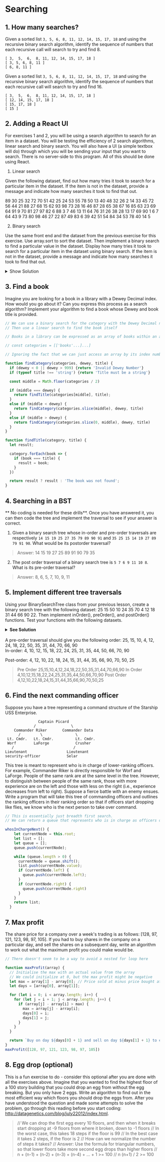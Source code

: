 # Searching

## 1. How many searches?
Given a sorted list `3, 5, 6, 8, 11, 12, 14, 15, 17, 18` and using the recursive binary search algorithm, identify the sequence of numbers that each recursive call will search to try and find 8.
```
[ 3,  5,  6,  8, 11, 12, 14, 15, 17, 18 ]
[ 3, 5, 6, 8, 11 ]
[ 6, 8, 11 ]
```

Given a sorted list `3, 5, 6, 8, 11, 12, 14, 15, 17, 18` and using the recursive binary search algorithm, identify the sequence of numbers that each recursive call will search to try and find 16.
```
[ 3,  5,  6,  8, 11, 12, 14, 15, 17, 18 ]
[ 12, 14, 15, 17, 18 ]
[ 15, 17, 18 ]
[ 15 ]
```

## 2. Adding a React UI
For exercises 1 and 2, you will be using a search algorithm to search for an item in a dataset. You will be testing the efficiency of 2 search algorithms, linear search and binary search. You will also have a UI (a simple textbox will do) through which you will be sending your input that you want to search. There is no server-side to this program. All of this should be done using React.

1) Linear search

Given the following dataset, find out how many tries it took to search for a particular item in the dataset. If the item is not in the dataset, provide a message and indicate how many searches it took to find that out.

89 30 25 32 72 70 51 42 25 24 53 55 78 50 13 40 48 32 26 2 14 33 45 72 56 44 21 88 27 68 15 62 93 98 73 28 16 46 87 28 65 38 67 16 85 63 23 69 64 91 9 70 81 27 97 82 6 88 3 7 46 13 11 64 76 31 26 38 28 13 17 69 90 1 6 7 64 43 9 73 80 98 46 27 22 87 49 83 6 39 42 51 54 84 34 53 78 40 14 5

2) Binary search

Use the same front end and the dataset from the previous exercise for this exercise. Use array.sort to sort the dataset. Then implement a binary search to find a particular value in the dataset. Display how many tries it took to search for a particular item in the dataset using binary search. If the item is not in the dataset, provide a message and indicate how many searches it took to find that out.

<details><summary>Show Solution</summary>

```js
import React from 'react';
import './App.css';

function App() {

  let binaryCounter = 0;

  function binarySearch(array, query) {
    binaryCounter++;
    const middle = Math.floor(array.length / 2);

    if (array[middle] === query) {
      let result = {
        found: true,
        count: binaryCounter,
      };
      binaryCounter = 0;
      return result;
    }
    else if (array.length === 1) {
      let result = {
        found: false,
        count: binaryCounter,
      }
      binaryCounter = 0;
      return result;
    }
    else if (array[middle] > query) {
      return binarySearch(array.slice(0, middle), query)
    }
    else if (array[middle] < query) {
      return binarySearch(array.slice(middle, array.length), query)
    }
  }

  let linearCounter = 0;

  function linearSearch(array, query) {
    for (let i = 0; i < array.length; i++) {
      linearCounter++;
      if (array[i] === query) {
        let result = {
          found: true,
          count: linearCounter,
        };
        linearCounter = 0;
        return result;
      }
    }
    let result = {
      found: false,
      count: linearCounter,
    }
    linearCounter = 0;
    return result;
  }

  function handleSubmit(e) {
    e.preventDefault();

    const dataset = e.target.dataset.value;
    const query = e.target.query.value;
    const result = document.getElementById('result');

    if (!dataset || !query) {
      result.innerText = 'Please provide a Dataset and Search Term';
      return;
    }

    const binaryCount = binarySearch(dataset.split(' ').sort(), query);
    const linearCount = linearSearch(dataset.split(' '), query);

    if (!binaryCount.found) {
      return result.innerText = `After ${binaryCount.count} binary searches \n and ${linearCount.count} linear searches, \n the search term was not found`;
    }

    return result.innerText = `It took ${binaryCount.count} steps with binary search \n and ${linearCount.count} steps with linear search`;

  }

  const formStyle = {
    'display': 'flex',
    'flexDirection': 'column',
    'width': '300px',
    'margin': '0 auto'
  }

  return (
    <div className="App">
      <h1>Linear vs Binary Search</h1>
      <p>How many steps does each take?</p>

      <form style={formStyle} onSubmit={handleSubmit}>

        <label htmlFor="dataset">Dataset to Search</label>
        <textarea id="dataset"></textarea>

        <label htmlFor="query">Search Term</label>
        <input type="text" id="query"></input>

        <br></br>

        <button>Submit</button>

      </form>

      <h2 id="result">

      </h2>

    </div>
  );
}

export default App;
```

</details>

## 3. Find a book
Imagine you are looking for a book in a library with a Dewey Decimal index. How would you go about it? Can you express this process as a search algorithm? Implement your algorithm to find a book whose Dewey and book title is provided.

```js
// We can use a binary search for the category with the Dewey Decimal number
// Then use a linear search to find the book itself

// Books in a library can be expressed as an array of books within an array of Dewey categories going from 0 to 999

// const categories = [['books'...]...]

// Ignoring the fact that we can just access an array by its index number...

function findCategory(categories, dewey, title) {
  if (dewey < 0 || dewey > 999) {return 'Invalid Dewey Number'}
  if (typeof title !== 'string') {return 'Title must be a string'}

  const middle = Math.floor(categories / 2) 

  if (middle === dewey) {
    return findTitle(categories[middle], title);
  }
  else if (middle < dewey) {
    return findCategory(categories.slice(middle), dewey, title)
  }
  else if (middle > dewey) {
    return findCategory(categories.slice(0, middle), dewey, title)
  }
}

function findTitle(category, title) {
  let result;

  category.forEach(book => {
    if (book === title) {
      result = book;
    }
  })

  return result ? result : 'The book was not found';
}

```

## 4. Searching in a BST
** No coding is needed for these drills**. Once you have answered it, you can then code the tree and implement the traversal to see if your answer is correct.

1) Given a binary search tree whose in-order and pre-order traversals are respectively `14 15 19 25 27 35 79 89 90 91` and `35 25 15 14 19 27 89 79 91 90`. What would be its postorder traversal?
> Answer: 14 15 19 27 25 89 91 90 79 35 

2) The post order traversal of a binary search tree is `5 7 6 9 11 10 8`. What is its pre-order traversal?
> Answer: 8, 6, 5, 7, 10, 9, 11

## 5. Implement different tree traversals
Using your BinarySearchTree class from your previous lesson, create a binary search tree with the following dataset: 25 15 50 10 24 35 70 4 12 18 31 44 66 90 22. Then implement inOrder(), preOrder(), and postOrder() functions. Test your functions with the following datasets.

<details><summary><b>See Solution</b></summary>

```js
  breadthFirstSearch() {
    let currentNode = this.root;
    let list = [];
    let queue = [];
    queue.push(currentNode);

    while (queue.length > 0) {
      currentNode = queue.shift();
      console.log(currentNode.value)
      list.push(currentNode.value);
      if (currentNode.left) {
        queue.push(currentNode.left);
      }
      if (currentNode.right) {
        queue.push(currentNode.right)
      }
    }
    return list;
  }
  breadthFirstSearchR(list = [], queue = []) {
    if (queue.length === 0) {
      return list;
    }
    let currentNode = queue.shift();
    list.push(currentNode.value)
    if (currentNode.left) {
      queue.push(currentNode.left);
    }
    if (currentNode.right) {
      queue.push(currentNode.right)
    }
    return this.breadthFirstSearchR(list, queue)
  }
  dfsInOrder() {
    return traverseInOrder(this.root, [])
  }
  dfsPreOrder() {
    return traversePreOrder(this.root, [])
  }
  dfsPostOrder() {
    return traversePostOrder(this.root, [])
  }
}

function traverseInOrder(node, list) {
  // console.log(node.value)
  if (node.left) {
    traverseInOrder(node.left, list);
  }
  list.push(node.value)
  if (node.right) {
    traverseInOrder(node.right, list)
  }
  return list;
}

function traversePreOrder(node, list) {
  // console.log(node.value)
  list.push(node.value)
  if (node.left) {
    traversePreOrder(node.left, list);
  }
  if (node.right) {
    traversePreOrder(node.right, list)
  }
  return list;
}

function traversePostOrder(node, list) {
  // console.log(node.value)
  if (node.left) {
    traversePostOrder(node.left, list);
  }
  if (node.right) {
    traversePostOrder(node.right, list)
  }
  list.push(node.value)
  return list;
}
```

</details>
<br>
A pre-order traversal should give you the following order: 25, 15, 10, 4, 12, 24, 18, 22, 50, 35, 31, 44, 70, 66, 90
<br>
In-order: 4, 10, 12, 15, 18, 22, 24, 25, 31, 35, 44, 50, 66, 70, 90

Post-order: 4, 12, 10, 22, 18, 24, 15, 31, 44, 35, 66, 90, 70, 50, 25

> Pre Order 25,15,10,4,12,24,18,22,50,35,31,44,70,66,90
In Order 4,10,12,15,18,22,24,25,31,35,44,50,66,70,90
Post Order 4,12,10,22,18,24,15,31,44,35,66,90,70,50,25

## 6. Find the next commanding officer
Suppose you have a tree representing a command structure of the Starship USS Enterprise.

```
               Captain Picard
             /                \
    Commander Riker       Commander Data
      /         \               \
 Lt. Cmdr.   Lt. Cmdr.          Lt. Cmdr.
 Worf        LaForge            Crusher
   /                           /
Lieutenant                  Lieutenant
security-officer            Selar
```

This tree is meant to represent who is in charge of lower-ranking officers. For example, Commander Riker is directly responsible for Worf and LaForge. People of the same rank are at the same level in the tree. However, to distinguish between people of the same rank, those with more experience are on the left and those with less on the right (i.e., experience decreases from left to right). Suppose a fierce battle with an enemy ensues. Write a program that will take this tree of commanding officers and outlines the ranking officers in their ranking order so that if officers start dropping like flies, we know who is the next person to take over command.

```js
// This is essentially just breadth first search. 
// We can return a queue that represents who is in charge as officers dequeue

whosInChargeNext() {
    let currentNode = this.root;
    let list = [];
    let queue = [];
    queue.push(currentNode);

    while (queue.length > 0) {
      currentNode = queue.shift();
      list.push(currentNode.value);
      if (currentNode.left) {
        queue.push(currentNode.left);
      }
      if (currentNode.right) {
        queue.push(currentNode.right)
      }
    }
    return list;
  }
```

## 7. Max profit
The share price for a company over a week's trading is as follows: [128, 97, 121, 123, 98, 97, 105]. If you had to buy shares in the company on a particular day, and sell the shares on a subsequent day, write an algorithm to work out what the maximum profit you could make would be.

```js
// There doesn't seem to be a way to avoid a nested for loop here

function maxProfit(array) {
  // Initialise the max with an actual value from the array
  // We could initialize at 0, but the max profit might be negative
  let max = array[1] - array[0]; // Price sold at minus price bought at
  let days = [array[0], array[1]];

  for (let i = 0; i < array.length; i++) {
    for (let j = i + 1; j < array.length; j++) {
      if (array[j] - array[i] > max) {
        max = array[j] - array[i];
        days[0] = i;
        days[1] = j;
      }
    }
  }

  return `Buy on day ${days[0] + 1} and sell on day ${days[1] + 1} to earn ${max} profit`
}
maxProfit([128, 97, 121, 123, 98, 97, 105])
```

## 8. Egg drop (optional)
This is a fun exercise to do - consider this optional after you are done with all the exercises above. Imagine that you wanted to find the highest floor of a 100 story building that you could drop an egg from without the egg breaking. But you only have 2 eggs. Write an algorithm to find out in the most efficient way which floors you should drop the eggs from. After you have understood the question and made some attempts to solve the problem, go through this reading before you start coding: http://datagenetics.com/blog/july22012/index.html.


>// We can drop the first egg every 10 floors, and then when it breaks start dropping at -9 floors from where it broken, down to -1 floors
// In the worst case, this takes 18 steps if the floor is 99
// In the best case it takes 2 steps, if the floor is 2
// How can we normalize the number of steps it takes?
// Answer: Use the formula for triangular numbers, so that lower floors take more second egg drops than higher floors
// n + (n-1) + (n-2) + (n-3) + (n-4) + ... + 1 >= 100
// n (n+1) / 2 >= 100
